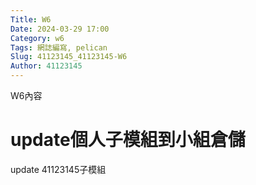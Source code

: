 ```yaml
---
Title: W6
Date: 2024-03-29 17:00
Category: w6
Tags: 網誌編寫, pelican
Slug: 41123145_41123145-W6
Author: 41123145
---
```


W6內容

<!-- PELICAN_END_SUMMARY -->
# update個人子模組到小組倉儲
update 41123145子模組

